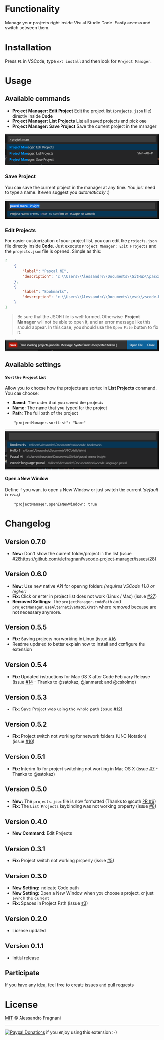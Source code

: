 # Functionality

Manage your projects right inside Visual Studio Code. Easily access and switch between them.

# Installation

Press `F1` in VSCode, type `ext install` and then look for `Project Manager`.

# Usage

## Available commands

* **Project Manager: Edit Project** Edit the project list (`projects.json` file) directly inside **Code**
* **Project Manager: List Projects** List all saved projects and pick one
* **Project Manager: Save Project** Save the current project in the manager

![Commands](images/project-manager-commands.png)

### Save Project

You can save the current project in the manager at any time. You just need to type a name. It even suggest you _automatically_ :)

![Save](images/project-manager-save.png)
 
### Edit Projects

For easier customization of your project list, you can edit the `projects.json` file directly inside **Code**. Just execute `Project Manager: Edit Projects` and the `projects.json` file is opened. Simple as this:

```json
[
    {
        "label": "Pascal MI",
        "description": "c:\\Users\\Alessandro\\Documents\\GitHub\\pascal-menu-insight"
    },
    {
        "label": "Bookmarks",
        "description": "c:\\Users\\Alessandro\\Documents\\vso\\vscode-bookmarks"
    }
]
```

> Be sure that the JSON file is well-formed. Otherwise, **Project Manager** will not be able to open it, and an error message like this should appear. In this case, you should use the `Open File` button to fix it.

![Corrupted](images/project-manager-edit-corrupted-projectsJson.png)

## Available settings

#### Sort the Project List

Allow you to choose how the projects are sorted in **List Projects** command. You can choose:

* **Saved**: The order that you saved the projects
* **Name**: The name that you typed for the project
* **Path**: The full path of the project

```
    "projectManager.sortList": "Name"
```

![List](images/project-manager-list-sort-by-name.png)

#### Open a New Window

Define if you want to open a New Window or just switch the current 
_(default is `true`)_  

```
    "projectManager.openInNewWindow": true
```

# Changelog

## Version 0.7.0

* **New:** Don't show the current folder/project in the list (issue [#28]()https://github.com/alefragnani/vscode-project-manager/issues/28)

## Version 0.6.0

* **New:** Use new native API for opening folders _(requires VSCode 1.1.0 or higher)_
* **Fix:** Click or enter in project list does not work (Linux / Mac) (issue [#27](https://github.com/alefragnani/vscode-project-manager/issues/27))
* **Removed Settings:** The `projectManager.codePath` and `projectManager.useAlternativeMacOSXPath` where removed because are not necessary anymore.

## Version 0.5.5

* **Fix:** Saving projects not working in Linux (issue [#16](https://github.com/alefragnani/vscode-project-manager/issues/16)
* Readme updated to better explain how to install and configure the extension

## Version 0.5.4

* **Fix:** Updated instructions for Mac OS X after Code February Release (issue [#14](https://github.com/alefragnani/vscode-project-manager/issues/14) - Thanks to @satokaz, @janmarek and @csholmq)

## Version 0.5.3

* **Fix:** Save Project was using the whole path (issue [#12](https://github.com/alefragnani/vscode-project-manager/issues/12))

## Version 0.5.2

* **Fix:** Project switch not working for network folders (UNC Notation) (issue [#10](https://github.com/alefragnani/vscode-project-manager/issues/10))

## Version 0.5.1

* **Fix:** Interim fix for project switching not working in Mac OS X (issue [#7](https://github.com/alefragnani/vscode-project-manager/issues/7) - Thanks to @satokaz)

## Version 0.5.0

* **New:** The `projects.json` file is now formatted (Thanks to @cuth [PR #6](https://github.com/alefragnani/vscode-project-manager/pull/6))
* **Fix:** The `List Projects` keybinding was not working property (issue [#8](https://github.com/alefragnani/vscode-project-manager/issues/8)) 

## Version 0.4.0

* **New Command:** Edit Projects

## Version 0.3.1

* **Fix:** Project switch not working properly (issue [#5](https://github.com/alefragnani/vscode-project-manager/issues/5))

## Version 0.3.0

* **New Setting:** Indicate Code path
* **New Setting:** Open a New Window when you choose a project, or just switch the current
* **Fix:** Spaces in Project Path (issue [#3](https://github.com/alefragnani/vscode-project-manager/issues/3))

## Version 0.2.0

* License updated

## Version 0.1.1

* Initial release

## Participate

If you have any idea, feel free to create issues and pull requests

# License

[MIT](LICENSE.md) &copy; Alessandro Fragnani

---

[![Paypal Donations](https://www.paypalobjects.com/en_US/i/btn/btn_donate_SM.gif)](https://www.paypal.com/cgi-bin/webscr?cmd=_donations&business=EP57F3B6FXKTU&lc=US&item_name=Alessandro%20Fragnani&item_number=vscode%20extensions&currency_code=USD&bn=PP%2dDonationsBF%3abtn_donate_SM%2egif%3aNonHosted) if you enjoy using this extension :-)
